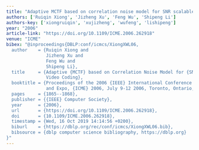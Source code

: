 ```yaml
---
title: "Adaptive MCTF based on correlation noise model for SNR scalable video coding"
authors: ['Ruiqin Xiong', 'Jizheng Xu', 'Feng Wu', 'Shipeng Li']
authors-key: ['xiongruiqin', 'xujizheng', 'wufeng', 'lishipeng']
year: "2006"
article-link: "https://doi.org/10.1109/ICME.2006.262918"
venue: "ICME"
bibex: "@inproceedings{DBLP:conf/icmcs/XiongXWL06,
  author    = {Ruiqin Xiong and
               Jizheng Xu and
               Feng Wu and
               Shipeng Li},
  title     = {Adaptive {MCTF} based on Correlation Noise Model for {SNR} Scalable
               Video Coding},
  booktitle = {Proceedings of the 2006 {IEEE} International Conference on Multimedia
               and Expo, {ICME} 2006, July 9-12 2006, Toronto, Ontario, Canada},
  pages     = {1865--1868},
  publisher = {{IEEE} Computer Society},
  year      = {2006},
  url       = {https://doi.org/10.1109/ICME.2006.262918},
  doi       = {10.1109/ICME.2006.262918},
  timestamp = {Wed, 16 Oct 2019 14:14:56 +0200},
  biburl    = {https://dblp.org/rec/conf/icmcs/XiongXWL06.bib},
  bibsource = {dblp computer science bibliography, https://dblp.org}
}"
---
```

